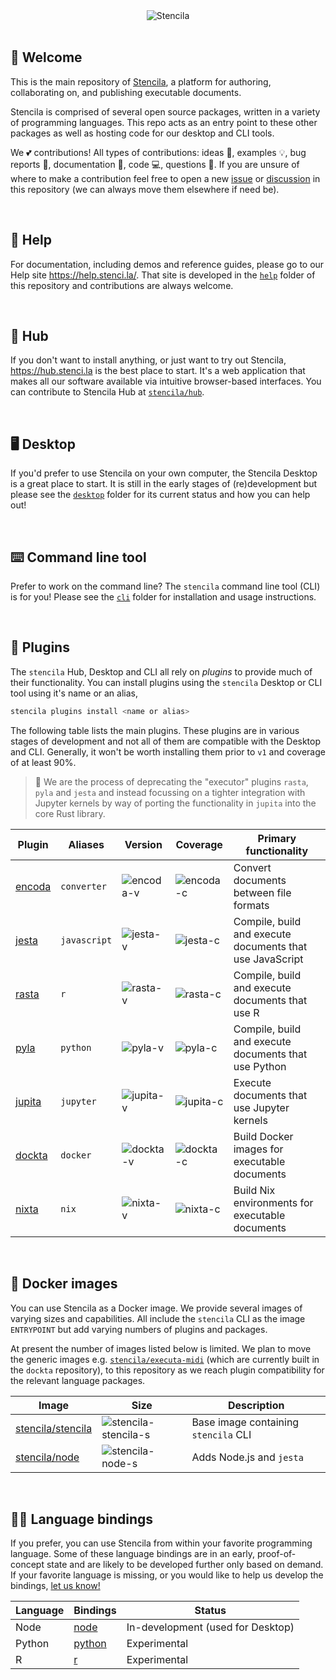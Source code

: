 <div align="center">
	<img src="https://stenci.la/img/stencila/stencilaLogo.svg" alt="Stencila" style="max-width:300px">
</div>
<br>

## 👋 Welcome

This is the main repository of [Stencila](https://stenci.la), a platform for authoring, collaborating on, and publishing executable documents.

Stencila is comprised of several open source packages, written in a variety of programming languages. This repo acts as an entry point to these other packages as well as hosting code for our desktop and CLI tools.

We 💕 contributions! All types of contributions: ideas 🤔, examples 💡, bug reports 🐛, documentation 📖, code 💻, questions 💬. If you are unsure of where to make a contribution feel free to open a new [issue](https://github.com/stencila/stencila/issues/new) or [discussion](https://github.com/stencila/stencila/discussions/new) in this repository (we can always move them elsewhere if need be).

<br>

## 📜 Help

For documentation, including demos and reference guides, please go to our Help site https://help.stenci.la/. That site is developed in the [`help`](help#readme) folder of this repository and contributions are always welcome.

<br>

## 🎁 Hub

If you don't want to install anything, or just want to try out Stencila, https://hub.stenci.la is the best place to start. It's a web application that makes all our software available via intuitive browser-based interfaces. You can contribute to Stencila Hub at [`stencila/hub`](https://github.com/stencila/hub).

<br>

## 🖥️ Desktop

If you'd prefer to use Stencila on your own computer, the Stencila Desktop is a great place to start. It is still in the early stages of (re)development but please see the [`desktop`](desktop#readme) folder for its current status and how you can help out!

<br>

## ⌨️ Command line tool

Prefer to work on the command line? The `stencila` command line tool (CLI) is for you! Please see the [`cli`](cli#readme) folder for installation and usage instructions.

<br>

## 🔌 Plugins

The `stencila` Hub, Desktop and CLI all rely on _plugins_ to provide much of their functionality. You can install plugins using the `stencila` Desktop or CLI tool using it's name or an alias,

```sh
stencila plugins install <name or alias>
```

The following table lists the main plugins. These plugins are in various stages of development and not all of them are compatible with the Desktop and CLI. Generally, it won't be worth installing them prior to `v1` and coverage of at least 90%.

> 🚨 We are the process of deprecating the "executor" plugins `rasta`, `pyla` and `jesta` and instead focussing on a tighter integration with Jupyter kernels by way of porting the functionality in `jupita` into the core Rust library.

| Plugin   | Aliases      | Version     | Coverage    | Primary functionality                                    |
| -------- | ------------ | ----------- | ----------- | -------------------------------------------------------- |
| [encoda] | `converter`  | ![encoda-v] | ![encoda-c] | Convert documents between file formats                   |
| [jesta]  | `javascript` | ![jesta-v]  | ![jesta-c]  | Compile, build and execute documents that use JavaScript |
| [rasta]  | `r`          | ![rasta-v]  | ![rasta-c]  | Compile, build and execute documents that use R          |
| [pyla]   | `python`     | ![pyla-v]   | ![pyla-c]   | Compile, build and execute documents that use Python     |
| [jupita] | `jupyter`    | ![jupita-v] | ![jupita-c] | Execute documents that use Jupyter kernels               |
| [dockta] | `docker`     | ![dockta-v] | ![dockta-c] | Build Docker images for executable documents             |
| [nixta]  | `nix`        | ![nixta-v]  | ![nixta-c]  | Build Nix environments for executable documents          |

<br>

## 🐳 Docker images

You can use Stencila as a Docker image. We provide several images of varying sizes and capabilities. All include the `stencila` CLI as the image `ENTRYPOINT` but add varying numbers of plugins and packages.

At present the number of images listed below is limited. We plan to move the generic images e.g. [`stencila/executa-midi`](https://hub.docker.com/r/stencila/executa-midi) (which are currently built in the `dockta` repository), to this repository as we reach plugin compatibility for the relevant language packages.

| Image               | Size                   | Description                          |
| ------------------- | ---------------------- | ------------------------------------ |
| [stencila/stencila] | ![stencila-stencila-s] | Base image containing `stencila` CLI |
| [stencila/node]     | ![stencila-node-s]     | Adds Node.js and `jesta`             |

<br>

## 👩‍💻 Language bindings

If you prefer, you can use Stencila from within your favorite programming language. Some of these language bindings are in an early, proof-of-concept state and are likely to be developed further only based on demand. If your favorite language is missing, or you would like to help us develop the bindings, [let us know!](https://github.com/stencila/stencila/discussions/new)

| Language | Bindings                | Status                            |
| -------- | ----------------------- | --------------------------------- |
| Node     | [node](node#readme)     | In-development (used for Desktop) |
| Python   | [python](python#readme) | Experimental                      |
| R        | [r](r#readme)           | Experimental                      |

[encoda]: https://github.com/stencila/encoda#readme
[jesta]: https://github.com/stencila/jesta#readme
[pyla]: https://github.com/stencila/pyla#readme
[rasta]: https://github.com/stencila/rasta#readme
[jupita]: https://github.com/stencila/jupita#readme
[dockta]: https://github.com/stencila/dockta#readme
[nixta]: https://github.com/stencila/nixta#readme
[encoda-v]: https://img.shields.io/github/v/release/stencila/encoda
[jesta-v]: https://img.shields.io/github/v/release/stencila/jesta
[rasta-v]: https://img.shields.io/github/v/release/stencila/rasta
[pyla-v]: https://img.shields.io/github/v/release/stencila/pyla
[dockta-v]: https://img.shields.io/github/v/release/stencila/dockta
[nixta-v]: https://img.shields.io/github/v/release/stencila/nixta
[jupita-v]: https://img.shields.io/github/v/release/stencila/jupita
[encoda-c]: https://img.shields.io/codecov/c/github/stencila/encoda
[jesta-c]: https://img.shields.io/codecov/c/github/stencila/jesta
[rasta-c]: https://img.shields.io/codecov/c/github/stencila/rasta
[pyla-c]: https://img.shields.io/codecov/c/github/stencila/pyla
[dockta-c]: https://img.shields.io/codecov/c/github/stencila/dockta
[nixta-c]: https://img.shields.io/codecov/c/github/stencila/nixta
[jupita-c]: https://img.shields.io/codecov/c/github/stencila/jupita
[stencila/stencila]: https://hub.docker.com/r/stencila/stencila
[stencila/node]: https://hub.docker.com/r/stencila/node
[stencila-stencila-s]: https://img.shields.io/docker/image-size/stencila/stencila?label=size&sort=semver
[stencila-node-s]: https://img.shields.io/docker/image-size/stencila/node?label=size&sort=semver
